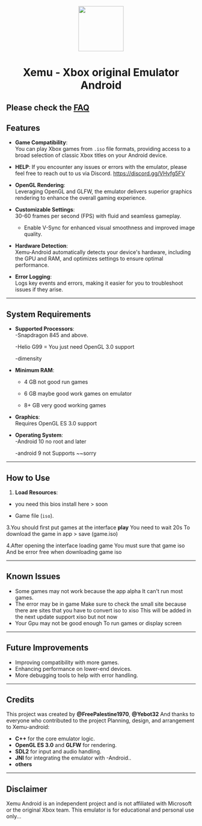 <p align="center">
    <a href="https://github.com/Playcpa/Xemu-android/blob/main/xemu_logo.png">
        <img height="120px" src="https://github.com/Playcpa/Xemu-android/blob/main/xemu_logo.png" />
    </a>
</p>

<h1 align="center">Xemu - Xbox original Emulator Android</h1>

 Please check the [FAQ](https://xemu.app/docs/faq/)
---

## Features

- **Game Compatibility**:  
  You can play Xbox games from `.iso` file formats, providing access to a broad selection of classic Xbox titles on your Android device.


- **HELP**:
If you encounter any issues or errors with the emulator,
please feel free to
reach out to us via Discord.
https://discord.gg/VHvfg5FV

- **OpenGL Rendering**:  
  Leveraging OpenGL and GLFW, the emulator delivers superior graphics rendering to enhance the overall gaming experience.

- **Customizable Settings**:  
30-60 frames per second (FPS) with fluid and seamless gameplay.

   - Enable V-Sync for enhanced visual smoothness and improved image quality.

- **Hardware Detection**:  
  Xemu-Android automatically detects your device's hardware, including the GPU and RAM, and optimizes settings to ensure optimal performance.

- **Error Logging**:  
  Logs key events and errors, making it easier for you to troubleshoot issues if they arise.

---

## System Requirements

- **Supported Processors**:  
  -Snapdragon 845 and above.
   
  -Helio G99 = You just need OpenGL 3.0  support

  -dimensity
- **Minimum RAM**:
   - 4 GB  not good run games

   - 6 GB  maybe good work games on emulator 

   - 8+ GB very good working games

- **Graphics**:  
 Requires OpenGL ES 3.0 support

- **Operating System**:  
  -Android 10 no root and later

  -android 9 not Supports ~~sorry 
---

## How to Use

1. **Load Resources**:
- you need this bios install here > soon

- Game file (`iso`).

3.You should first put games at the interface **play** You need to wait 20s To download the game in app > save (game.iso)

4.After opening the interface loading game You must sure that game iso And be error free when downloading game iso 

---
## Known Issues

- Some games may not work because the app alpha It can't run most games. 
- The error may be in game Make sure to check the small site because there are sites that you have to convert iso to xiso This will be added in the next update support xiso but not now 
- Your Gpu may not be good enough To run games or display screen 

---

## Future Improvements

- Improving compatibility with more games.
- Enhancing performance on lower-end devices.
- More debugging tools to help with error handling.

---

## Credits

This project was created by **@FreePalestine1970**, **@Yebot32** And thanks to everyone who contributed to the project
Planning, design, and arrangement to Xemu-android:


- **C++** for the core emulator logic.
- **OpenGL ES 3.0** and **GLFW** for rendering.
- **SDL2** for input and audio handling.
- **JNI** for integrating the emulator with -Android..
- **others**
---

## Disclaimer

Xemu Android is an independent project and is not affiliated with Microsoft or the original Xbox team. This emulator is for educational and personal use only...
